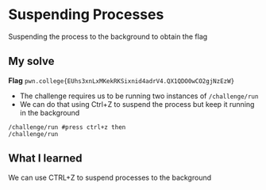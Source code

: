 # Suspending Processes

Suspending the process to the background to obtain the flag

## My solve
**Flag** `pwn.college{EUhs3xnLxMKekRKSixnid4adrV4.QX1QDO0wCO2gjNzEzW}`
- The challenge requires us to be running two instances of `/challenge/run`
- We can do that using Ctrl+Z to suspend the process but keep it running in the background

```
/challenge/run #press ctrl+z then
/challenge/run
```

## What I learned
We can use CTRL+Z to suspend processes to the background